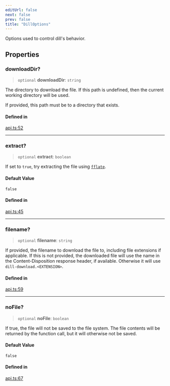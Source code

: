 ```yaml
---
editUrl: false
next: false
prev: false
title: "DillOptions"
---
```


Options used to control dill's behavior.

## Properties

### downloadDir?

> `optional` **downloadDir**: `string`

The directory to download the file. If this path is undefined, then the current working directory will be used.

If provided, this path must be to a directory that exists.

#### Defined in

[api.ts:52](https://github.com/tylerbutler/tools-monorepo/blob/main/packages/dill/src/api.ts#L52)

***

### extract?

> `optional` **extract**: `boolean`

If set to `true`, try extracting the file using [`fflate`](https://www.npmjs.com/package/fflate).

#### Default Value

`false`

#### Defined in

[api.ts:45](https://github.com/tylerbutler/tools-monorepo/blob/main/packages/dill/src/api.ts#L45)

***

### filename?

> `optional` **filename**: `string`

If provided, the filename to download the file to, including file extensions if applicable. If this is not
provided, the downloaded file will use the name in the Content-Disposition response header, if available. Otherwise
it will use `dill-download.<EXTENSION>`.

#### Defined in

[api.ts:59](https://github.com/tylerbutler/tools-monorepo/blob/main/packages/dill/src/api.ts#L59)

***

### noFile?

> `optional` **noFile**: `boolean`

If true, the file will not be saved to the file system. The file contents will be returned by the function call,
but it will otherwise not be saved.

#### Default Value

`false`

#### Defined in

[api.ts:67](https://github.com/tylerbutler/tools-monorepo/blob/main/packages/dill/src/api.ts#L67)
